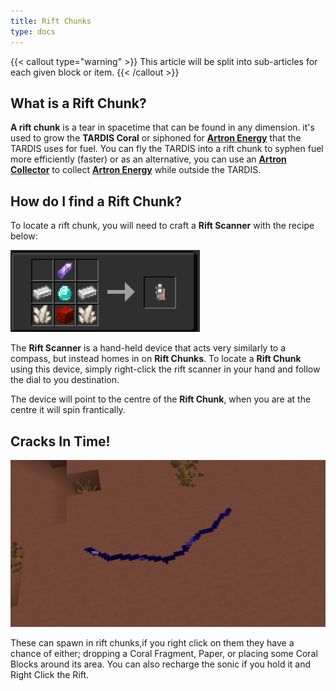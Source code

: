 ```yaml
---
title: Rift Chunks
type: docs
---
```


{{< callout type="warning" >}}
  This article will be split into sub-articles for each given block or item.
{{< /callout >}}

## What is a Rift Chunk?
**A rift chunk** is a tear in spacetime that can be found in any dimension. it's used to grow 
the **TARDIS Coral** or siphoned for [**Artron Energy**](../artron) that the TARDIS uses for fuel.
You can fly the TARDIS into a rift chunk to syphen fuel more efficiently (faster) or as an alternative, you can use an [**Artron Collector**](../artron#artron-collector-block) 
to collect [**Artron Energy**](../artron) while outside the TARDIS.

## How do I find a Rift Chunk?
To locate a rift chunk, you will need to craft a **Rift Scanner** with the recipe below:

![Rift Scanner Recipe](images/rift-chunks/scanner-recipe.png)

The **Rift Scanner** is a hand-held device that acts very similarly to a compass, but instead homes in on **Rift Chunks**. To locate a **Rift Chunk** using this device, simply right-click the rift scanner in your hand and follow the dial to you destination.

The device will point to the centre of the **Rift Chunk**, when you are at the centre it will spin frantically.

## Cracks In Time!

![Rift Scanner Recipe](images/rift-chunks/rift_entity.png)

These can spawn in rift chunks,if you right click on them they have a chance of either; dropping a Coral Fragment, Paper, or placing some Coral Blocks around its area. You can also recharge the sonic if you hold it and Right Click the Rift.
